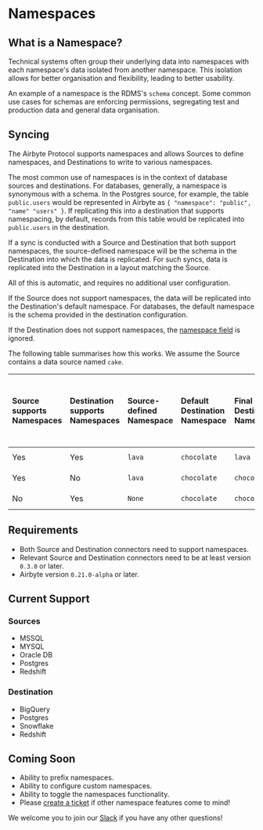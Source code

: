 # Namespaces

## What is a Namespace?

Technical systems often group their underlying data into namespaces with each namespace's data isolated from another namespace. This isolation allows for better organisation and flexibility, leading to better usability.

An example of a namespace is the RDMS's `schema` concept. Some common use cases for schemas are enforcing permissions, segregating test and production data and general data organisation.

## Syncing

The Airbyte Protocol supports namespaces and allows Sources to define namespaces, and Destinations to write to various namespaces.

The most common use of namespaces is in the context of database sources and destinations. For databases, generally, a namespace is synonymous with a schema. In the Postgres source, for example, the table `public.users` would be represented in Airbyte as `{ "namespace": "public", "name" "users" }`. If replicating this into a destination that supports namespacing, by default, records from this table would be replicated into `public.users` in the destination.

If a sync is conducted with a Source and Destination that both support namespaces, the source-defined namespace will be the schema in the Destination into which the data is replicated. For such syncs, data is replicated into the Destination in a layout matching the Source.

All of this is automatic, and requires no additional user configuration.

If the Source does not support namespaces, the data will be replicated into the Destination's default namespace. For databases, the default namespace is the schema provided in the destination configuration.

If the Destination does not support namespaces, the [namespace field](https://github.com/airbytehq/airbyte/blob/master/airbyte-protocol/models/src/main/resources/airbyte_protocol/airbyte_protocol.yaml#L64) is ignored.

The following table summarises how this works. We assume the Source contains a data source named `cake`.

| Source supports Namespaces | Destination supports Namespaces | Source-defined Namespace | Default Destination Namespace | Final Destination Namespace | Airbyte Stream Name | Example \(fully-qualified Source path -&gt; fully-qualified Destination path\) |
| :--- | :--- | :--- | :--- | :--- | :--- | :--- |
| Yes | Yes | `lava` | `chocolate` | `lava` | `cake` | `lava.cake` -&gt; `lava.cake` |
| Yes | No | `lava` | `chocolate` | `chocolate` | `cake` | `lava.cake` -&gt; `chocolate.cake` |
| No | Yes | `None` | `chocolate` | `chocolate` | `cake` | `lava.cake` -&gt; `chocolate.cake` |

## Requirements

* Both Source and Destination connectors need to support namespaces.
* Relevant Source and Destination connectors need to be at least version `0.3.0` or later.
* Airbyte version `0.21.0-alpha` or later.

## Current Support

### Sources

* MSSQL
* MYSQL
* Oracle DB
* Postgres
* Redshift

### Destination

* BigQuery
* Postgres
* Snowflake
* Redshift

## Coming Soon

* Ability to prefix namespaces.
* Ability to configure custom namespaces.
* Ability to toggle the namespaces functionality.
* Please [create a ticket](https://github.com/airbytehq/airbyte/issues/new/choose) if other namespace features come to mind!

We welcome you to join our [Slack](https://airbyte.io/community/) if you have any other questions!


